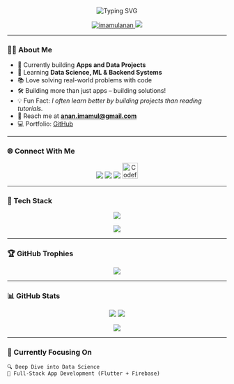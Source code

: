<!-- Animated Typing Header -->
<p align="center">
  <img src="https://readme-typing-svg.demolab.com?font=Fira+Code&duration=4000&pause=1000&center=true&width=435&lines=Hi+%F0%9F%91%8B%2C+I'm+Imamul+Kabir+Anan;A+Tech-Enthusiast+%F0%9F%92%BB;Flutter+%7C+Python+%7C+Data+Science;Always+Learning+%F0%9F%93%9A" alt="Typing SVG" />
</p>

<p align="center">
  <a href="https://github.com/imamulanan">
    <img src="https://komarev.com/ghpvc/?username=imamulanan&label=Profile+views&color=0e75b6&style=flat" alt="imamulanan" />
  </a>
  <a href="https://twitter.com/imamulanan">
    <img src="https://img.shields.io/twitter/follow/imamulanan?logo=twitter&style=flat-square" />
  </a>
</p>

---

### 👨‍💻 About Me

- 🔭 Currently building **Apps and Data Projects**
- 🧠 Learning **Data Science, ML & Backend Systems**
- 📚 Love solving real-world problems with code
- 🛠️ Building more than just apps – building solutions!
- 💡 Fun Fact: *I often learn better by building projects than reading tutorials.*
- 📧 Reach me at [**anan.imamul@gmail.com**](mailto:anan.imamul@gmail.com)
- 💻 Portfolio: [GitHub](https://github.com/imamulanan)

---

### 🌐 Connect With Me

<p align="center">
  <a href="https://www.linkedin.com/in/imamul-kabir-anan-997b90289/"><img src="https://skillicons.dev/icons?i=linkedin" /></a>
  <a href="https://twitter.com/imamulanan"><img src="https://skillicons.dev/icons?i=twitter" /></a>
  <a href="https://facebook.com/imamulkabir.anan"><img src="https://skillicons.dev/icons?i=facebook" /></a>
  <a href="https://codeforces.com/profile/imamul_anan">
    <img src="https://cdn.jsdelivr.net/gh/devicons/devicon/icons/codeforces/codeforces-plain.svg" width="36" alt="Codeforces" />
  </a>
</p>

---

### 🚀 Tech Stack

<p align="center">
  <img src="https://skillicons.dev/icons?i=flutter,dart,python,java,cpp,c,cs,php,mysql,html,css,js,git,figma,firebase" />
</p>

<p align="center">
  <img src="https://skillicons.dev/icons?i=arduino,vscode,dotnet,mssql,pandas,seaborn" />
</p>

---

### 🏆 GitHub Trophies

<p align="center">
  <img src="https://github-profile-trophy.vercel.app/?username=imamulanan&theme=gruvbox&row=2&column=3" />
</p>

---

### 📊 GitHub Stats

<p align="center">
  <img src="https://github-readme-stats.vercel.app/api?username=imamulanan&show_icons=true&theme=radical&rank_icon=github" />
  <img src="https://github-readme-stats.vercel.app/api/top-langs/?username=imamulanan&layout=compact&theme=radical" />
</p>

<p align="center">
  <img src="https://github-readme-streak-stats.herokuapp.com/?user=imamulanan&theme=radical" />
</p>

---

### 🎯 Currently Focusing On

```txt
🔍 Deep Dive into Data Science
📱 Full-Stack App Development (Flutter + Firebase)

